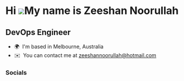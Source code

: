 Hi ![](https://user-images.githubusercontent.com/18350557/176309783-0785949b-9127-417c-8b55-ab5a4333674e.gif)My name is Zeeshan Noorullah
=========================================================================================================================================

DevOps Engineer
----------------------------

* 🌍  I'm based in Melbourne, Australia
* ✉️  You can contact me at [zeeshannoorullah@hotmail.com](mailto:zeeshannoorullah@hotmail.com)

### Socials
